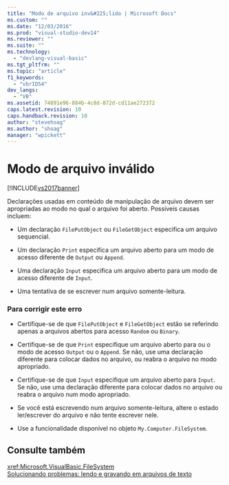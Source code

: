 ```yaml
---
title: "Modo de arquivo inv&#225;lido | Microsoft Docs"
ms.custom: ""
ms.date: "12/03/2016"
ms.prod: "visual-studio-dev14"
ms.reviewer: ""
ms.suite: ""
ms.technology: 
  - "devlang-visual-basic"
ms.tgt_pltfrm: ""
ms.topic: "article"
f1_keywords: 
  - "vbrID54"
dev_langs: 
  - "VB"
ms.assetid: 74891e96-884b-4c8d-872d-cd11ae272372
caps.latest.revision: 10
caps.handback.revision: 10
author: "stevehoag"
ms.author: "shoag"
manager: "wpickett"
---
```

# Modo de arquivo inv&#225;lido
[!INCLUDE[vs2017banner](../../../csharp/includes/vs2017banner.md)]

Declarações usadas em conteúdo de manipulação de arquivo devem ser apropriadas ao modo no qual o arquivo foi aberto.  Possíveis causas incluem:  
  
-   Um declaração `FilePutObject` ou `FileGetObject` especifica um arquivo sequencial.  
  
-   Um declaração `Print` especifica um arquivo aberto para um modo de acesso diferente de `Output` ou `Append`.  
  
-   Uma declaração `Input` especifica um arquivo aberto para um modo de acesso diferente de `Input`.  
  
-   Uma tentativa de se escrever num arquivo somente\-leitura.  
  
### Para corrigir este erro  
  
-   Certifique\-se de que `FilePutObject` e `FileGetObject` estão se referindo apenas a arquivos abertos para acesso `Random` ou `Binary`.  
  
-   Certifique\-se de que `Print` especifique um arquivo aberto para ou o modo de acesso `Output` ou o `Append`.  Se não, use uma declaração diferente para colocar dados no arquivo, ou reabra o arquivo no modo apropriado.  
  
-   Certifique\-se de que `Input` especifique um arquivo aberto para `Input`.  Se não, use uma declaração diferente para colocar dados no arquivo ou reabra o arquivo num modo apropriado.  
  
-   Se você está escrevendo num arquivo somente\-leitura, altere o estado ler\/escrever do arquivo e não tente escrever nele.  
  
-   Use a funcionalidade disponível no objeto `My.Computer.FileSystem`.  
  
## Consulte também  
 <xref:Microsoft.VisualBasic.FileSystem>   
 [Solucionando problemas: lendo e gravando em arquivos de texto](../../../visual-basic/developing-apps/programming/drives-directories-files/troubleshooting-reading-from-and-writing-to-text-files.md)
